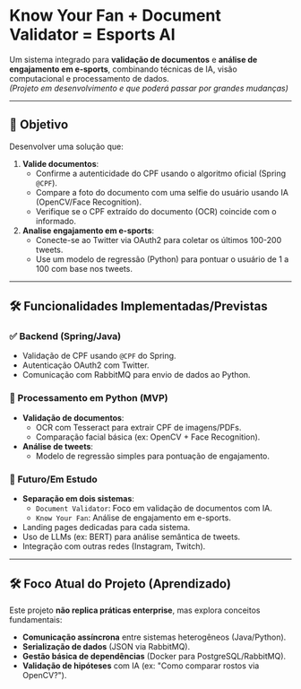 # Know Your Fan + Document Validator = Esports AI

Um sistema integrado para **validação de documentos** e **análise de engajamento em e-sports**, combinando técnicas de IA, visão computacional e processamento de dados.  
*(Projeto em desenvolvimento e que poderá passar por grandes mudanças)*

---

## 🎯 Objetivo
Desenvolver uma solução que:
1. **Valide documentos**:
   - Confirme a autenticidade do CPF usando o algoritmo oficial (Spring `@CPF`).
   - Compare a foto do documento com uma selfie do usuário usando IA (OpenCV/Face Recognition).
   - Verifique se o CPF extraído do documento (OCR) coincide com o informado.
2. **Analise engajamento em e-sports**:
   - Conecte-se ao Twitter via OAuth2 para coletar os últimos 100-200 tweets.
   - Use um modelo de regressão (Python) para pontuar o usuário de 1 a 100 com base nos tweets.

---

## 🛠️ Funcionalidades Implementadas/Previstas

### ✅ Backend (Spring/Java)
- Validação de CPF usando `@CPF` do Spring.
- Autenticação OAuth2 com Twitter.
- Comunicação com RabbitMQ para envio de dados ao Python.

### 🐍 Processamento em Python (MVP)
- **Validação de documentos**:
  - OCR com Tesseract para extrair CPF de imagens/PDFs.
  - Comparação facial básica (ex: OpenCV + Face Recognition).
- **Análise de tweets**:
  - Modelo de regressão simples para pontuação de engajamento.

### 🔮 Futuro/Em Estudo
- **Separação em dois sistemas**:
  - `Document Validator`: Foco em validação de documentos com IA.
  - `Know Your Fan`: Análise de engajamento em e-sports.
- Landing pages dedicadas para cada sistema.
- Uso de LLMs (ex: BERT) para análise semântica de tweets.
- Integração com outras redes (Instagram, Twitch).

---

## 🛠️ Foco Atual do Projeto (Aprendizado)
Este projeto **não replica práticas enterprise**, mas explora conceitos fundamentais:
- **Comunicação assíncrona** entre sistemas heterogêneos (Java/Python).
- **Serialização de dados** (JSON via RabbitMQ).
- **Gestão básica de dependências** (Docker para PostgreSQL/RabbitMQ).
- **Validação de hipóteses** com IA (ex: "Como comparar rostos via OpenCV?").
